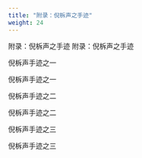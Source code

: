 ```yaml
---
title: "附录：倪柝声之手迹"
weight: 24
---
```


附录：倪柝声之手迹
附录：倪柝声之手迹

倪柝声手迹之一

倪柝声手迹之一

倪柝声手迹之二

倪柝声手迹之二

倪柝声手迹之三

倪柝声手迹之三
